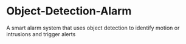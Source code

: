 # Object-Detection-Alarm
A smart alarm system that uses object detection to identify motion or intrusions and trigger alerts
